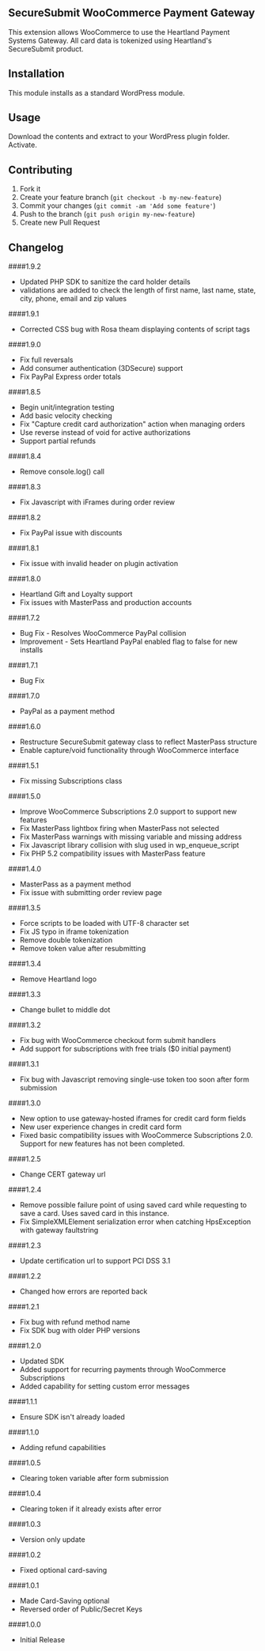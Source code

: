 ## SecureSubmit WooCommerce Payment Gateway

This extension allows WooCommerce to use the Heartland Payment Systems Gateway. All card data is tokenized using Heartland's SecureSubmit product.

## Installation

This module installs as a standard WordPress module.

## Usage
Download the contents and extract to your WordPress plugin folder. Activate.

## Contributing

1. Fork it
2. Create your feature branch (`git checkout -b my-new-feature`)
3. Commit your changes (`git commit -am 'Add some feature'`)
4. Push to the branch (`git push origin my-new-feature`)
5. Create new Pull Request

Changelog
------------
####1.9.2
* Updated PHP SDK to sanitize the card holder details
* validations are added to check the length of first name, last name, state, city, phone, email and zip values

####1.9.1
* Corrected CSS bug with Rosa theam displaying contents of script tags

####1.9.0
* Fix full reversals
* Add consumer authentication (3DSecure) support
* Fix PayPal Express order totals

####1.8.5
* Begin unit/integration testing
* Add basic velocity checking
* Fix "Capture credit card authorization" action when managing orders
* Use reverse instead of void for active authorizations
* Support partial refunds

####1.8.4
* Remove console.log() call

####1.8.3
* Fix Javascript with iFrames during order review

####1.8.2
* Fix PayPal issue with discounts

####1.8.1
* Fix issue with invalid header on plugin activation

####1.8.0
* Heartland Gift and Loyalty support
* Fix issues with MasterPass and production accounts

####1.7.2
* Bug Fix - Resolves WooCommerce PayPal collision
* Improvement - Sets Heartland PayPal enabled flag to false for new installs

####1.7.1
* Bug Fix

####1.7.0
* PayPal as a payment method

####1.6.0
* Restructure SecureSubmit gateway class to reflect MasterPass structure
* Enable capture/void functionality through WooCommerce interface

####1.5.1
* Fix missing Subscriptions class

####1.5.0
* Improve WooCommerce Subscriptions 2.0 support to support new features
* Fix MasterPass lightbox firing when MasterPass not selected
* Fix MasterPass warnings with missing variable and missing address
* Fix Javascript library collision with slug used in wp_enqueue_script
* Fix PHP 5.2 compatibility issues with MasterPass feature

####1.4.0
* MasterPass as a payment method
* Fix issue with submitting order review page

####1.3.5
* Force scripts to be loaded with UTF-8 character set
* Fix JS typo in iframe tokenization
* Remove double tokenization
* Remove token value after resubmitting

####1.3.4
* Remove Heartland logo

####1.3.3
* Change bullet to middle dot

####1.3.2
* Fix bug with WooCommerce checkout form submit handlers
* Add support for subscriptions with free trials ($0 initial payment)

####1.3.1
* Fix bug with Javascript removing single-use token too soon after form submission

####1.3.0
* New option to use gateway-hosted iframes for credit card form fields
* New user experience changes in credit card form
* Fixed basic compatibility issues with WooCommerce Subscriptions 2.0. Support for new features has not been completed.

####1.2.5
* Change CERT gateway url

####1.2.4
* Remove possible failure point of using saved card while requesting to save a card. Uses saved card in this instance.
* Fix SimpleXMLElement serialization error when catching HpsException with gateway faultstring

####1.2.3
* Update certification url to support PCI DSS 3.1

####1.2.2
* Changed how errors are reported back

####1.2.1
* Fix bug with refund method name
* Fix SDK bug with older PHP versions

####1.2.0
* Updated SDK
* Added support for recurring payments through WooCommerce Subscriptions
* Added capability for setting custom error messages

####1.1.1
* Ensure SDK isn't already loaded

####1.1.0
* Adding refund capabilities

####1.0.5
* Clearing token variable after form submission

####1.0.4
* Clearing token if it already exists after error

####1.0.3
* Version only update

####1.0.2
* Fixed optional card-saving

####1.0.1
* Made Card-Saving optional
* Reversed order of Public/Secret Keys

####1.0.0
* Initial Release
